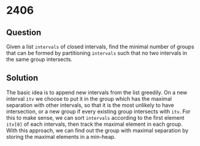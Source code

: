 # 2406

## Question

Given a list `intervals` of closed intervals, find the minimal number of groups that can be formed by partitioning `intervals` such that no two intervals in the same group intersects.

## Solution

The basic idea is to append new intervals from the list greedily. On a new interval `itv` we choose to put it in the group which has the maximal separation with other intervals, so that it is the most unlikely to have intersection, or a new group if every existing group intersects with `itv`. For this to make sense, we can sort `intervals` according to the first element `itv[0]` of each intervals, then track the maximal element in each group. With this approach, we can find out the group with maximal separation by storing the maximal elements in a min-heap.

